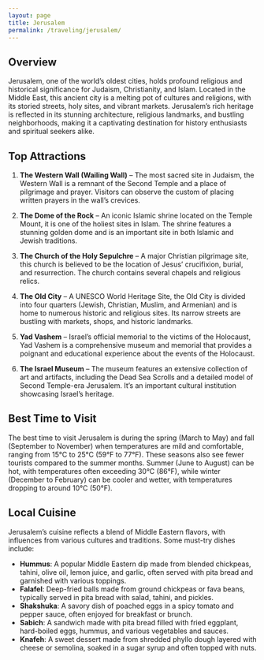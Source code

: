 ```yaml
---
layout: page
title: Jerusalem
permalink: /traveling/jerusalem/
---
```


## Overview
Jerusalem, one of the world’s oldest cities, holds profound religious and historical significance for Judaism, Christianity, and Islam. Located in the Middle East, this ancient city is a melting pot of cultures and religions, with its storied streets, holy sites, and vibrant markets. Jerusalem’s rich heritage is reflected in its stunning architecture, religious landmarks, and bustling neighborhoods, making it a captivating destination for history enthusiasts and spiritual seekers alike.

## Top Attractions
1. **The Western Wall (Wailing Wall)** – The most sacred site in Judaism, the Western Wall is a remnant of the Second Temple and a place of pilgrimage and prayer. Visitors can observe the custom of placing written prayers in the wall’s crevices.

2. **The Dome of the Rock** – An iconic Islamic shrine located on the Temple Mount, it is one of the holiest sites in Islam. The shrine features a stunning golden dome and is an important site in both Islamic and Jewish traditions.

3. **The Church of the Holy Sepulchre** – A major Christian pilgrimage site, this church is believed to be the location of Jesus’ crucifixion, burial, and resurrection. The church contains several chapels and religious relics.

4. **The Old City** – A UNESCO World Heritage Site, the Old City is divided into four quarters (Jewish, Christian, Muslim, and Armenian) and is home to numerous historic and religious sites. Its narrow streets are bustling with markets, shops, and historic landmarks.

5. **Yad Vashem** – Israel’s official memorial to the victims of the Holocaust, Yad Vashem is a comprehensive museum and memorial that provides a poignant and educational experience about the events of the Holocaust.

6. **The Israel Museum** – The museum features an extensive collection of art and artifacts, including the Dead Sea Scrolls and a detailed model of Second Temple-era Jerusalem. It’s an important cultural institution showcasing Israel’s heritage.

## Best Time to Visit
The best time to visit Jerusalem is during the spring (March to May) and fall (September to November) when temperatures are mild and comfortable, ranging from 15°C to 25°C (59°F to 77°F). These seasons also see fewer tourists compared to the summer months. Summer (June to August) can be hot, with temperatures often exceeding 30°C (86°F), while winter (December to February) can be cooler and wetter, with temperatures dropping to around 10°C (50°F).

## Local Cuisine
Jerusalem’s cuisine reflects a blend of Middle Eastern flavors, with influences from various cultures and traditions. Some must-try dishes include:

- **Hummus**: A popular Middle Eastern dip made from blended chickpeas, tahini, olive oil, lemon juice, and garlic, often served with pita bread and garnished with various toppings.
- **Falafel**: Deep-fried balls made from ground chickpeas or fava beans, typically served in pita bread with salad, tahini, and pickles.
- **Shakshuka**: A savory dish of poached eggs in a spicy tomato and pepper sauce, often enjoyed for breakfast or brunch.
- **Sabich**: A sandwich made with pita bread filled with fried eggplant, hard-boiled eggs, hummus, and various vegetables and sauces.
- **Knafeh**: A sweet dessert made from shredded phyllo dough layered with cheese or semolina, soaked in a sugar syrup and often topped with nuts.

